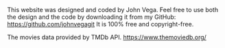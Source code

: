 This website was designed and coded by John Vega. Feel free to use both the design and the code by downloading it from my GitHub: https://github.com/johnvegagit It is 100% free and copyright-free.

The movies data provided by TMDb API. https://www.themoviedb.org/
